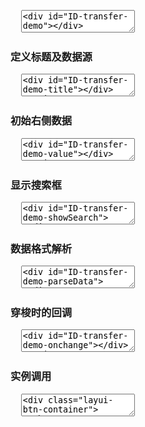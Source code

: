 <pre class="layui-code" lay-options="{preview: true, text: {preview: '基础效果'}, layout: ['preview', 'code'], tools: ['full']}">
  <textarea>
<div id="ID-transfer-demo"></div>

<script>
layui.use(function(){
  var transfer = layui.transfer;

  // 数据
  var data = [
    {"value": "1", "title": "李白"},
    {"value": "2", "title": "杜甫"},
    {"value": "3", "title": "苏轼"},
    {"value": "4", "title": "李清照"},
    {"value": "5", "title": "鲁迅", "disabled": true},
    {"value": "6", "title": "巴金"},
    {"value": "7", "title": "冰心"},
    {"value": "8", "title": "矛盾"},
    {"value": "9", "title": "贤心"}
  ];

  // 渲染
  transfer.render({
    elem: '#ID-transfer-demo',
    data: data
  });
});
</script>
  </textarea>
</pre>

<h3 id="demo-title" class="ws-anchor ws-bold">定义标题及数据源</h3>

<pre class="layui-code" lay-options="{preview: true, layout: ['preview', 'code'], tools: ['full']}">
  <textarea>
<div id="ID-transfer-demo-title"></div>
<script>
layui.use(function(){
  var transfer = layui.transfer;

  // 数据
  var data = [
    {"value": "1", "title": "李白"},
    {"value": "2", "title": "杜甫"},
    {"value": "3", "title": "苏轼"},
    {"value": "4", "title": "李清照"},
    {"value": "5", "title": "鲁迅", "disabled": true},
    {"value": "6", "title": "巴金"},
    {"value": "7", "title": "冰心"},
    {"value": "8", "title": "矛盾"},
    {"value": "9", "title": "贤心"}
  ];

  // 渲染
  transfer.render({
    elem: '#ID-transfer-demo-title',
    title: ['候选文人', '获奖文人'],  //自定义标题
    data: data,
    // width: 150, // 定义宽度
    height: 210 // 定义高度
  });
});
</script>
  </textarea>
</pre>

<h3 id="demo-value" class="ws-anchor ws-bold">初始右侧数据</h3>

<pre class="layui-code" lay-options="{preview: true, layout: ['preview', 'code'], tools: ['full']}">
  <textarea>
<div id="ID-transfer-demo-value"></div>
<script>
layui.use(function(){
  var transfer = layui.transfer;

  // 数据
  var data = [
    {"value": "1", "title": "瓦罐汤"},
    {"value": "2", "title": "油酥饼"},
    {"value": "3", "title": "炸酱面"},
    {"value": "4", "title": "串串香", "disabled": true},
    {"value": "5", "title": "豆腐脑"},
    {"value": "6", "title": "驴打滚"},
    {"value": "7", "title": "北京烤鸭"},
    {"value": "8", "title": "烤冷面"},
    {"value": "9", "title": "毛血旺", "disabled": true},
    {"value": "10", "title": "肉夹馍"},
    {"value": "11", "title": "臊子面"},
    {"value": "12", "title": "凉皮"},
    {"value": "13", "title": "羊肉泡馍"},
    {"value": "14", "title": "冰糖葫芦", "disabled": true},
    {"value": "15", "title": "狼牙土豆"}
  ];

  // 渲染
  transfer.render({
    elem: '#ID-transfer-demo-value',
    data: data,
    value: ["1", "3", "5", "7", "9", "11"]
  });
});
</script>
  </textarea>
</pre>

<h3 id="demo-showSearch" class="ws-anchor ws-bold">显示搜索框</h3>

<pre class="layui-code" lay-options="{preview: true, layout: ['preview', 'code'], tools: ['full']}">
  <textarea>
<div id="ID-transfer-demo-showSearch"></div>
<script>
layui.use(function(){
  var transfer = layui.transfer;

  // 数据
  var data = [
    {"value": "1", "title": "李白"},
    {"value": "2", "title": "杜甫"},
    {"value": "3", "title": "苏轼"},
    {"value": "4", "title": "李清照"},
    {"value": "5", "title": "鲁迅", "disabled": true},
    {"value": "6", "title": "巴金"},
    {"value": "7", "title": "冰心"},
    {"value": "8", "title": "矛盾"},
    {"value": "9", "title": "贤心"}
  ];

  // 渲染
  transfer.render({
    elem: '#ID-transfer-demo-showSearch',
    data: data,
    title: ['文本墨客', '获奖文人'],
    showSearch: true
  });
});
</script>
  </textarea>
</pre>

<h3 id="demo-parseData" class="ws-anchor ws-bold">数据格式解析</h3>

<pre class="layui-code" lay-options="{preview: true, layout: ['preview', 'code'], tools: ['full']}">
  <textarea>
<div id="ID-transfer-demo-parseData"></div>
<script>
layui.use(function(){
  var transfer = layui.transfer;

  // 渲染
  transfer.render({
    elem: '#ID-transfer-demo-parseData',
    parseData: function(res){
      return {
        "value": res.id, // 数据值
        "title": res.name, // 数据标题
        "disabled": res.disabled,  // 是否禁用
        "checked": res.checked // 是否选中
      }
    },
    data: [
      {"id": "1", "name": "李白"},
      {"id": "2", "name": "杜甫"},
      {"id": "3", "name": "苏轼"}
    ],
    height: 150
  });
});
</script>
  </textarea>
</pre>

<h3 id="demo-onchange" class="ws-anchor ws-bold">穿梭时的回调</h3>

<pre class="layui-code" lay-options="{preview: true, layout: ['preview', 'code'], tools: ['full']}">
  <textarea>
<div id="ID-transfer-demo-onchange"></div>
<script>
layui.use(function(){
  var transfer = layui.transfer;
  var layer = layui.layer;

  // 数据
  var data = [
    {"value": "1", "title": "李白"},
    {"value": "2", "title": "杜甫"},
    {"value": "3", "title": "苏轼"},
    {"value": "4", "title": "李清照"},
    {"value": "5", "title": "鲁迅", "disabled": true},
    {"value": "6", "title": "巴金"},
    {"value": "7", "title": "冰心"},
    {"value": "8", "title": "矛盾"},
    {"value": "9", "title": "贤心"}
  ];

  // 渲染
  transfer.render({
    elem: '#ID-transfer-demo-onchange',
    data: data,
    onchange: function(obj, index){
      var arr = ['左边', '右边'];
       // 查看被穿梭时的数据 --  仅用于演示
      layer.alert('来自 <strong>'+ arr[index] + '</strong> 的数据：'+ JSON.stringify(obj));
    }
  });
});
</script>
  </textarea>
</pre>

<h3 id="demo-inst" class="ws-anchor ws-bold">实例调用</h3>

<pre class="layui-code" lay-options="{preview: true, layout: ['preview', 'code'], tools: ['full']}">
  <textarea>
<div class="layui-btn-container">
  <button type="button" class="layui-btn" lay-on="getData">获取右侧数据</button>
  <button type="button" class="layui-btn" lay-on="reload">重载实例</button>
</div>
<div id="ID-transfer-demo-inst"></div>
<script>
layui.use(function(){
  var transfer = layui.transfer;
  var util = layui.util;
  var layer = layui.layer;

  // 数据
  var data = [
    {"value": "1", "title": "李白"},
    {"value": "2", "title": "杜甫"},
    {"value": "3", "title": "苏轼"},
    {"value": "4", "title": "李清照"},
    {"value": "5", "title": "鲁迅", "disabled": true},
    {"value": "6", "title": "巴金"},
    {"value": "7", "title": "冰心"},
    {"value": "8", "title": "矛盾"},
    {"value": "9", "title": "贤心"}
  ];

  // 渲染
  transfer.render({
    elem: '#ID-transfer-demo-inst',
    data: data,
    id: 'demo-inst' // 定义唯一索引
  });

  // 批量事件
  util.on('lay-on', {
    getData: function(othis){
      var getData = transfer.getData('demo-inst'); // 获取右侧数据
      layer.alert(JSON.stringify(getData)); 
    },
    reload:function(){
      //实例重载
      transfer.reload('demo-inst', {
        title: ['文人', '喜欢的文人'],
        value: ['2', '5', '9'],
        showSearch: true
      })
    }
  });
});
</script>
  </textarea>
</pre>